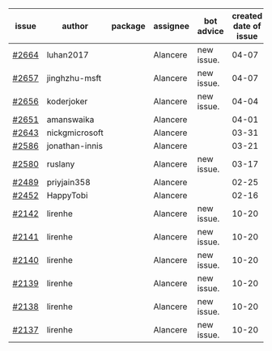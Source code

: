 | issue | author | package | assignee | bot advice | created date of issue | target release date | date from target |
| ------ | ------ | ------ | ------ | ------ | ------ | ------ | :-----: |
| [#2664](https://github.com/Azure/sdk-release-request/issues/2664) | luhan2017 |  | Alancere | new issue. | 04-07 | 04-21 |  |
| [#2657](https://github.com/Azure/sdk-release-request/issues/2657) | jinghzhu-msft |  | Alancere | new issue. | 04-07 | 04-12 |  |
| [#2656](https://github.com/Azure/sdk-release-request/issues/2656) | koderjoker |  | Alancere | new issue. | 04-04 | 04-18 |  |
| [#2651](https://github.com/Azure/sdk-release-request/issues/2651) | amanswaika |  | Alancere |  | 04-01 | 04-11 |  |
| [#2643](https://github.com/Azure/sdk-release-request/issues/2643) | nickgmicrosoft |  | Alancere |  | 03-31 | 04-04 |  |
| [#2586](https://github.com/Azure/sdk-release-request/issues/2586) | jonathan-innis |  | Alancere |  | 03-21 | 03-28 |  |
| [#2580](https://github.com/Azure/sdk-release-request/issues/2580) | ruslany |  | Alancere | new issue. | 03-17 | 03-31 |  |
| [#2489](https://github.com/Azure/sdk-release-request/issues/2489) | priyjain358 |  | Alancere |  | 02-25 | 03-14 |  |
| [#2452](https://github.com/Azure/sdk-release-request/issues/2452) | HappyTobi |  | Alancere |  | 02-16 | 03-09 |  |
| [#2142](https://github.com/Azure/sdk-release-request/issues/2142) | lirenhe |  | Alancere | new issue. | 10-20 | 11-03 |  |
| [#2141](https://github.com/Azure/sdk-release-request/issues/2141) | lirenhe |  | Alancere | new issue. | 10-20 | 11-03 |  |
| [#2140](https://github.com/Azure/sdk-release-request/issues/2140) | lirenhe |  | Alancere | new issue. | 10-20 | 11-05 |  |
| [#2139](https://github.com/Azure/sdk-release-request/issues/2139) | lirenhe |  | Alancere | new issue. | 10-20 | 11-05 |  |
| [#2138](https://github.com/Azure/sdk-release-request/issues/2138) | lirenhe |  | Alancere | new issue. | 10-20 | 11-05 |  |
| [#2137](https://github.com/Azure/sdk-release-request/issues/2137) | lirenhe |  | Alancere | new issue. | 10-20 | 11-05 |  |
